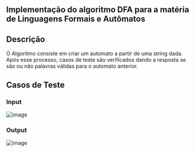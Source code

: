 ## Implementação do algoritmo DFA para a matéria de Linguagens Formais e Autômatos

## Descrição

O Algoritmo consiste em criar um automato a partir de uma string dada. Após esse processo, casos de teste são verificados dando a resposta se são ou não palavras válidas para o automato anterior.

## Casos de Teste

### Input
![image](https://user-images.githubusercontent.com/79611160/231831973-8f335270-f726-4ed6-a235-f127e006721b.png)
### Output
![image](https://user-images.githubusercontent.com/79611160/231832073-347a9f60-405c-41b4-9e4f-f33eddde0d74.png)
